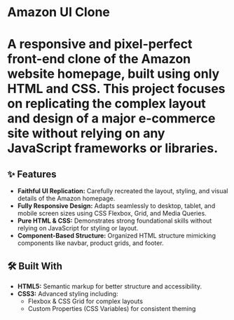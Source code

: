 # Amazon UI Clone
# A responsive and pixel-perfect front-end clone of the Amazon website homepage, built using only **HTML** and **CSS**. This project focuses on replicating the complex layout and design of a major e-commerce site without relying on any JavaScript frameworks or libraries.

## ✨ Features

- **Faithful UI Replication:** Carefully recreated the layout, styling, and visual details of the Amazon homepage.
- **Fully Responsive Design:** Adapts seamlessly to desktop, tablet, and mobile screen sizes using CSS Flexbox, Grid, and Media Queries.
- **Pure HTML & CSS:** Demonstrates strong foundational skills without relying on JavaScript for styling or layout.
- **Component-Based Structure:** Organized HTML structure mimicking components like navbar, product grids, and footer.

## 🛠️ Built With

- **HTML5:** Semantic markup for better structure and accessibility.
- **CSS3:** Advanced styling including:
  - Flexbox & CSS Grid for complex layouts
  - Custom Properties (CSS Variables) for consistent theming


